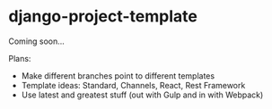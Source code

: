 # django-project-template

Coming soon...

Plans:

- Make different branches point to different templates
- Template ideas: Standard, Channels, React, Rest Framework
- Use latest and greatest stuff (out with Gulp and in with Webpack)
